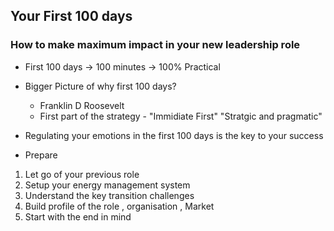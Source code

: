 ## Your First 100 days 
### How to make maximum impact in your new leadership role


* First 100 days -> 100 minutes -> 100% Practical

* Bigger Picture of why first 100 days?
  * Franklin D Roosevelt 
  * First part of the strategy - "Immidiate First" "Stratgic and pragmatic"
* Regulating your emotions in the first 100 days is the key to your success
* Prepare
1. Let go of your previous role
2. Setup your energy management system
3. Understand the key transition challenges
4. Build profile of the role , organisation , Market
5. Start with the end in mind

